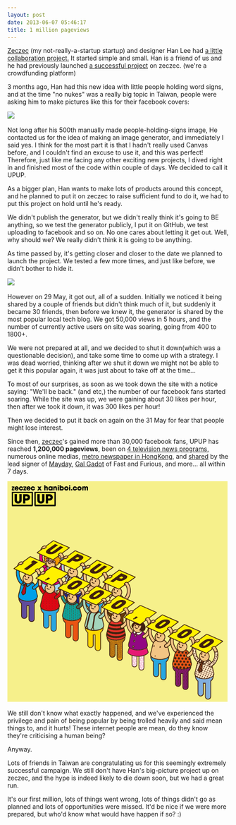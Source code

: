 ```yaml
---
layout: post
date: 2013-06-07 05:46:17
title: 1 million pageviews
---
```


[Zeczec](http://www.zeczec.com/) (my not-really-a-startup startup) and designer Han Lee had [a little collaboration project.](http://www.haniboi.com) It started simple and small. Han is a friend of us and he had previously launched [a successful project](http://www.zeczec.com/projects/haniboi) on zeczec. (we're a crowdfunding platform)

3 months ago, Han had this new idea with little people holding word signs, and at the time "no nukes" was a really big topic in Taiwan, people were asking him to make pictures like this for their facebook covers:

![](https://fbcdn-sphotos-c-a.akamaihd.net/hphotos-ak-ash4/482718_532796233439201_775890733_n.png)

Not long after his 500th manually made people-holding-signs image, He contacted us for the idea of making an image generator, and immediately I said yes. I think for the most part it is that I hadn't really used Canvas before, and I couldn't find an excuse to use it, and this was perfect! Therefore, just like me facing any other exciting new projects, I dived right in and finished most of the code within couple of days. We decided to call it UPUP.

As a bigger plan, Han wants to make lots of products around this concept, and he planned to put it on zeczec to raise sufficient fund to do it, we had to put this project on hold until he's ready. 

We didn't publish the generator, but we didn't really think it's going to BE anything, so we test the generator publicly, I put it on GitHub, we test uploading to facebook and so on. No one cares about letting it get out. Well, why should we? We really didn't think it is going to be anything.

As time passed by, it's getting closer and closer to the date we planned to launch the project. We tested a few more times, and just like before, we didn't bother to hide it. 

![](https://fbcdn-sphotos-a-a.akamaihd.net/hphotos-ak-ash3/943420_513806072018857_1221631741_n.png)

However on 29 May, it got out, all of a sudden. Initially we noticed it being shared by a couple of friends but didn't think much of it, but suddenly it became 30 friends, then before we knew it, the generator is shared by the most popular local tech blog. We got 50,000 views in 5 hours, and the number of currently active users on site was soaring, going from 400 to 1800+.

We were not prepared at all, and we decided to shut it down(which was a questionable decision), and take some time to come up with a strategy. I was dead worried, thinking after we shut it down we might not be able to get it this popular again, it was just about to take off at the time... 

To most of our surprises, as soon as we took down the site with a notice saying: "We'll be back." (and etc,) the number of our facebook fans started soaring. While the site was up, we were gaining about 30 likes per hour, then after we took it down, it was 300 likes per hour! 

Then we decided to put it back on again on the 31 May for fear that people might lose interest.

Since then, [zeczec](https://www.facebook.com/zeczec.com)'s gained more than 30,000 facebook fans, UPUP has reached **1,200,000 pageviews**, been on [4 television news programs](http://www.youtube.com/watch?v=zg5F3v-PVD0&list=PLB_xus-d9BFus7wOV5OKopUy79zI3An37), numerous online medias, [metro newspaper in HongKong](http://epaper.skypost.hk/fileData/ePapers/20130603/1088240486/index.html#/12/zoomed), and [shared](https://www.facebook.com/photo.php?fbid=516265595095796) by the lead signer of [Mayday](http://en.wikipedia.org/wiki/Mayday_\(Taiwanese_band\)), [Gal Gadot](https://www.facebook.com/photo.php?fbid=10151594249563926) of Fast and Furious, and more... all within 7 days.

![](/images/upup.jpg)

We still don't know what exactly happened, and we've experienced the privilege and pain of being popular by being trolled heavily and said mean things to, and it hurts! These internet people are mean, do they know they're criticising a human being?

Anyway.

Lots of friends in Taiwan are congratulating us for this seemingly extremely successful campaign. We still don't have Han's big-picture project up on zeczec, and the hype is indeed likely to die down soon, but we had a great run.

It's our first million, lots of things went wrong, lots of things didn't go as planned and lots of opportunities were missed. It'd be nice if we were more prepared, but who'd know what would have happen if so?  :)